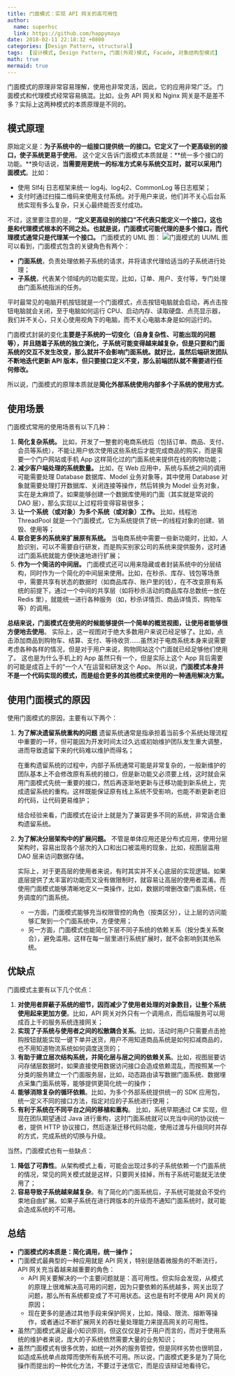 ```yaml
---
title: 门面模式：实现 API 网关的高可用性
author:
  name: superhsc
  link: https://github.com/happymaya
date: 2018-02-11 22:18:32 +0800
categories: [Design Pattern, structural]
tags:  [设计模式, Design Pattern, 门面(外观)模式, Facade, 对象结构型模式]
math: true
mermaid: true
---
```



门面模式的原理非常容易理解，使用也非常灵活，因此，它的应用非常广泛。
门面模式和代理模式经常容易搞混。比如，业务 API 网关和 Nginx 网关是不是差不多？实际上这两种模式的本质原理是不同的。

## 模式原理
原始定义是：**为子系统中的一组接口提供统一的接口。它定义了一个更高级别的接口，使子系统更易于使用**。
这个定义告诉门面模式本质就是：**统一多个接口的功能。**换句话说，**当需要用更统一的标准方式来与系统交互时，就可以采用门面模式**。比如：

- 使用 Slf4j 日志框架来统一 log4j、log4j2、CommonLog 等日志框架；
- 支付时通过扫描二维码来使用支付系统。对于用户来说，他们并不关心后台系统实现有多么复杂，只关心最终能否支付成功。

不过，这里要注意的是，**“定义更高级别的接口”不代表只能定义一个接口，这也是和代理模式根本的不同之处。也就是说，门面模式可能代理的是多个接口，而代理模式通常只是代理某一个接口。**
门面模式的 UML 图：
![门面模式的 UUML 图](https://images.happymaya.cn/assert/design-patterns/facade-uml.png)
可以看到，门面模式包含的关键角色有两个：

- **门面系统**，负责处理依赖子系统的请求，并将请求代理给适当的子系统进行处理；
- **子系统**，代表某个领域内的功能实现，比如，订单、用户、支付等，专门处理由门面系统指派的任务。

平时最常见的电脑开机按钮就是一个门面模式，点击按钮电脑就会启动，再点击按钮电脑就会关闭，至于电脑如何运行 CPU、启动内存、读取硬盘、点亮显示器，我们并不关心，只关心使用视角下的电脑，而不关心电脑本身是如何运行的。

门面模式封装的变化**主要是子系统的一切变化（自身复杂性、可能出现的问题等），并且随着子系统的独立演化，子系统可能变得越来越复杂，但是只要和门面系统的交互不发生改变，那么就并不会影响门面系统。就好比，虽然后端研发团队不断地迭代更新 API 版本，但只要接口定义不变，那么前端团队就不需要进行任何修改。**

所以说，门面模式的原理本质就是**简化外部系统使用内部多个子系统的使用方式**。

## 使用场景
门面模式常用的使用场景有以下几种：

1. **简化复杂系统。** 比如，开发了一整套的电商系统后（包括订单、商品、支付、会员等系统），不能让用户依次使用这些系统后才能完成商品的购买，而是需要一个门户网站或手机 App 这样简化过的门面系统来提供在线的购物功能；
2. **减少客户端处理的系统数量。** 比如，在 Web 应用中，系统与系统之间的调用可能需要处理 Database 数据库、Model 业务对象等，其中使用 Database 对象就需要处理打开数据库、关闭连接等操作，然后转换为 Model 业务对象，实在是太麻烦了。如果能够创建一个数据库使用的门面（其实就是常说的 DAO 层），那么实现以上过程将变得容易很多；
3. **让一个系统（或对象）为多个系统（或对象）工作。** 比如，线程池 ThreadPool 就是一个门面模式，它为系统提供了统一的线程对象的创建、销毁、使用等；
4. **联合更多的系统来扩展原有系统。** 当电商系统中需要一些新功能时，比如，人脸识别，可以不需要自行研发，而是购买别家公司的系统来提供服务，这时通过门面系统就能方便快速地进行扩展；
5. **作为一个简洁的中间层。** 门面模式还可以用来隐藏或者封装系统中的分层结构，同时作为一个简化的中间层来使用。比如，在秒杀、库存、钱包等场景中，需要共享有状态的数据时（如商品库存、账户里的钱），在不改变原有系统的前提下，通过一个中间的共享层（如将秒杀活动的商品库存总数统一放在 Redis 里），就能统一进行各种服务（如，秒杀详情页、商品详情页、购物车等）的调用。

**总结来说，门面模式在使用的时候能够提供一个简单的概览视图，让使用者能够很方便地去使用**。
实际上，这一视图对于绝大多数用户来说已经足够了。比如，点击添加商品到购物车、结算、支付、等待收货……虽然对于电商系统本身来说需要考虑各种各样的情况，但是对于用户来说，购物网站这个门面就已经足够他们使用了。
这也是为什么手机上的 App 虽然只有一个，但是实际上这个 App 背后需要的可能是成百上千的“一个人”在运营和研发这个 App。
所以说，**门面模式本身并不是一个代码实现的模式，而是组合更多的其他模式来使用的一种通用解决方案。**

## 使用门面模式的原因
使用门面模式的原因，主要有以下两个：

1. **为了解决遗留系统重构的问题**
   遗留系统通常是指承担着当前多个系统处理流程中重要的一环，但可能因为开发时间太过久远或初始维护团队发生重大调整，进而导致遗留下来的代码难以维护而得名；
   
   在重构遗留系统的过程中，内部子系统通常可能是非常复杂的，一般新维护的团队基本上不会修改原有系统的接口，但是新功能又必须要上线，这时就会采用门面模式先统一重要的接口，然后再逐渐地更新与迁移功能到新系统上，完成遗留系统的重构。这样既能保证原有线上系统不受影响，也能不断更新老旧的代码，让代码更易维护；
   
   结合经验来看，门面模式在设计上就是为了兼容更多不同的系统，非常适合重构遗留系统。

2. **为了解决分层架构中的扩展问题。** 
   不管是单体应用还是分布式应用，使用分层架构时，容易出现各个层次的入口和出口被滥用的现象，比如，视图层滥用 DAO 层来访问数据存储。
   
   实际上，对于更高层的使用者来说，有时其实并不关心底层的实现逻辑。如果底层提供了太丰富的功能而又没有做限制时，就容易让高层的使用者混淆。而使用门面模式能够清晰地定义一类操作，比如，数据的增删改查门面系统，任务调度的门面系统。
   - 一方面，门面模式能够充当权限管控的角色（按类区分），让上层的访问能够汇聚到一个门面系统中，方便使用；
   - 另一方面，门面模式也能简化下层不同子系统的依赖关系（按分类关系聚合），避免滥用。这样在每一层里进行系统扩展时，就不会影响到其他系统。
    
## 优缺点
门面模式主要有以下几个优点：

1. **对使用者屏蔽子系统的细节，因而减少了使用者处理的对象数目，让整个系统使用起来更加方便**。比如，API 网关对外只有一个调用点，而后端服务可以用成百上千的服务系统连接网关；
2. **实现了子系统与使用者之间的松散耦合关系**。比如，活动时用户只需要点击抢购按钮就能实现一键下单并送货，用户不用知道商品系统是如何扣减商品的，也不用知道物流系统如何调度送货的；
3. **有助于建立层次结构系统，并简化层与层之间的依赖关系**。比如，视图层要访问存储层数据时，如果直接使用数据访问接口会造成依赖混乱，而按照某一个分类的服务建立一个门面服务层，比如，动态路由读写数据门面系统、数据埋点采集门面系统等，能够提供更简化统一的操作；
4. **能够消除复杂的循环依赖**。比如，为多个外部系统提供统一的 SDK 应用包，统一定义不同的接口方法，指定对应的子系统进行使用；
5. **有利于系统在不同平台之间的移植和重构**。 比如，系统早期通过 C# 实现，但现在团队期望通过 Java 进行重构，这时门面系统就可以充当中间的协议统一者，提供 HTTP 协议接口，然后逐渐迁移代码功能，使用过渡与升级同时并存的方式，完成系统的切换与升级。

当然，门面模式也有一些缺点：
1. **降低了可靠性**。从架构模式上看，可能会出现过多的子系统依赖一个门面系统的情况，常见的网关模式就是这样，只要网关挂掉，所有子系统可能就无法使用了；
2. **容易导致子系统越来越复杂**。有了简化的门面系统后，子系统可能就会不受约束地自由扩展。如果子系统在进行跨版本的升级而不通知门面系统时，就可能会造成系统的不可用。

## 总结

- **门面模式的本质是：简化调用，统一操作；**
- 门面模式最典型的一种应用就是 API 网关，特别是随着微服务的不断流行，API 网关充当着越来越重要的角色：
   - API 网关要解决的一个主要问题就是：高可用性。但实际会发现，从模式的原理上很难解决高可用的问题，因为只要依赖的系统越多，网关出现了问题，那么所有系统都变成了不可用状态。这也是有时不使用 API 网关的原因；
   - 现在更多的是通过其他手段来保护网关，比如，降级、限流、熔断等操作，或者通过不断扩展网关的吞吐量处理能力来提高网关的可用性。
- 虽然门面模式满足最小知识原则，但这仅仅是对于用户而言的，而对于使用系统的维护者来说，庞大的子系统依然需要大量的业务知识；
- 虽然门面模式有很多优势，如统一对外的服务管控，但是同样劣势也很明显，如造成系统单点故障而使所有系统不可用。所以说，门面模式更多是为了简化操作而提出的一种优化方法，不要过于迷信它，而是应该辩证地看待它。
